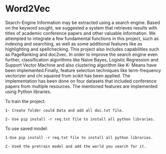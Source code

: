 # Word2Vec
Search-Engine
Information may be extracted using a search engine.
Based on the keyword sought, we suggested a system that retrieves results with titles of academic conference papers and other valuable information.
We attempted to integrate a few fundamental functions in this project, such as indexing and searching, 
as well as some additional features like as highlighting and spellchecking.
This project also includes capabilities such as PageRanking and doc2vec.
In order to improve the search engine even further, classification algorithms like Naive Bayes, Logistic Regression and Support Vector Machine and
also clustering algorithm like K- Means have been implemented.Finally, feature selection techniques 
like term-frequency vectorizer and chi squared from scikit has been applied. 
The implementation has been done on four datasets that included conference papers from multiple resources.
The mentioned features are implemented using Python libraries.

To train the project:

	1- Create folder could Data and add all doc.txt file.
         
	2- Use pip install -r req.txt file to install all python libraries.
        
To use saved model:

	1-Use pip install -r req.txt file to install all python libraries.
        
	2- Used the pretrain model and add the world you search for it.
        

